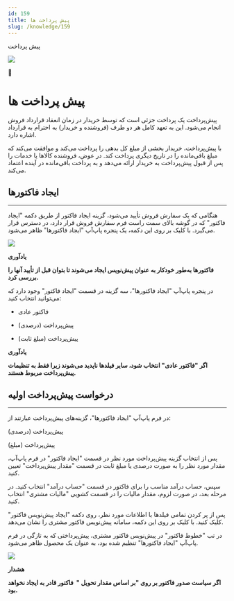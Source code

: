 ```yaml
---
id: 159
title: پیش پرداخت ها
slug: /knowledge/159
---
```



 

پیش پرداخت

 

![](https://odoofarsi.com/web/image/2651?access_token=df63284b-6b0a-4c5d-8cae-c8ebcbb4e0c2)

📖

# پیش پرداخت ها

پیش‌پرداخت یک پرداخت جزئی است که توسط خریدار در زمان انعقاد قرارداد فروش انجام می‌شود. این به تعهد کامل هر دو طرف (فروشنده و خریدار) به احترام به قرارداد اشاره دارد.

با پیش‌پرداخت، خریدار بخشی از مبلغ کل بدهی را پرداخت می‌کند و موافقت می‌کند که مبلغ باقی‌مانده را در تاریخ دیگری پرداخت کند. در عوض، فروشنده کالاها یا خدمات را پس از قبول پیش‌پرداخت به خریدار ارائه می‌دهد و به پرداخت باقی‌مانده در آینده اعتماد می‌کند.

## **ایجاد فاکتورها**

---

هنگامی که یک سفارش فروش تأیید می‌شود، گزینه ایجاد فاکتور از طریق دکمه "ایجاد فاکتور" که در گوشه بالای سمت راست فرم سفارش فروش قرار دارد، در دسترس قرار می‌گیرد. با کلیک بر روی این دکمه، یک پنجره پاپ‌آپ "ایجاد فاکتورها" ظاهر می‌شود.

![](https://odoofarsi.com/web/image/1412-2bf061bb/image.png?access_token=876a1aa5-22e7-452a-a741-1356f5fd146c)

**یادآوری**

**فاکتورها به‌طور خودکار به عنوان پیش‌نویس ایجاد می‌شوند تا بتوان قبل از تأیید آنها را بررسی کرد.**

در پنجره پاپ‌آپ "ایجاد فاکتورها"، سه گزینه در قسمت "ایجاد فاکتور" وجود دارد که می‌توانید انتخاب کنید:

* فاکتور عادی
* پیش‌پرداخت (درصدی)

* پیش‌پرداخت (مبلغ ثابت)

**یادآوری**

**اگر "فاکتور عادی" انتخاب شود، سایر فیلدها ناپدید می‌شوند زیرا فقط به تنظیمات پیش‌پرداخت مربوط هستند.**

## **درخواست پیش‌پرداخت اولیه**

---

در فرم پاپ‌آپ "ایجاد فاکتورها"، گزینه‌های پیش‌پرداخت عبارتند از:

پیش‌پرداخت (درصدی)

پیش‌پرداخت (مبلغ)

پس از انتخاب گزینه پیش‌پرداخت مورد نظر در قسمت "ایجاد فاکتور" در فرم پاپ‌آپ، مقدار مورد نظر را به صورت درصدی یا مبلغ ثابت در قسمت "مقدار پیش‌پرداخت" تعیین کنید.

سپس، حساب درآمد مناسب را برای فاکتور در قسمت "حساب درآمد" انتخاب کنید. در مرحله بعد، در صورت لزوم، مقدار مالیات را در قسمت کشویی "مالیات مشتری" انتخاب کنید.

پس از پر کردن تمامی فیلدها با اطلاعات مورد نظر، روی دکمه "ایجاد پیش‌نویس فاکتور" کلیک کنید. با کلیک بر روی این دکمه، سامانه پیش‌نویس فاکتور مشتری را نشان می‌دهد.

در تب "خطوط فاکتور" در پیش‌نویس فاکتور مشتری، پیش‌پرداختی که به تازگی در فرم پاپ‌آپ "ایجاد فاکتورها" تنظیم شده بود، به عنوان یک محصول ظاهر می‌شود.

![](https://odoofarsi.com/web/image/1414-6c78640d/image.png?access_token=dd7e39bd-54d2-46ff-9a3e-e1226963dcd6)

**هشدار**

**اگر سیاست صدور فاکتور بر روی "بر اساس مقدار تحویل "  فاکتور قادر به ایجاد نخواهد بود.**